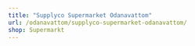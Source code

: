 ```yaml
---
title: "Supplyco Supermarket Odanavattom"
url: /odanavattom/supplyco-supermarket-odanavattom/
shop: Supermarkt
---
```

